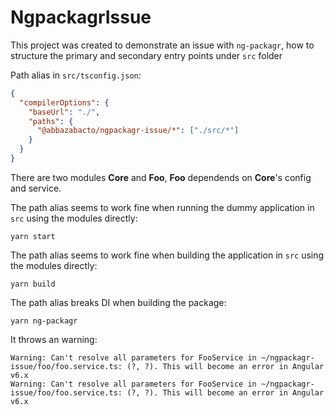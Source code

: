 # NgpackagrIssue

This project was created to demonstrate an issue with `ng-packagr`, how to structure the primary and secondary entry points under `src` folder

Path alias in ```src/tsconfig.json```:
```json
{
  "compilerOptions": {
    "baseUrl": "./",
    "paths": {
      "@abbazabacto/ngpackagr-issue/*": ["./src/*"]
    }
  }
}
```

There are two modules **Core** and **Foo**, **Foo** dependends on **Core**'s config and service.

The path alias seems to work fine when running the dummy application in `src` using the modules directly:
```
yarn start
```

The path alias seems to work fine when building the application in `src` using the modules directly:
```
yarn build
```

The path alias breaks DI when building the package:
```
yarn ng-packagr
```

It throws an warning:
```
Warning: Can't resolve all parameters for FooService in ~/ngpackagr-issue/foo/foo.service.ts: (?, ?). This will become an error in Angular v6.x
Warning: Can't resolve all parameters for FooService in ~/ngpackagr-issue/foo/foo.service.ts: (?, ?). This will become an error in Angular v6.x
```

